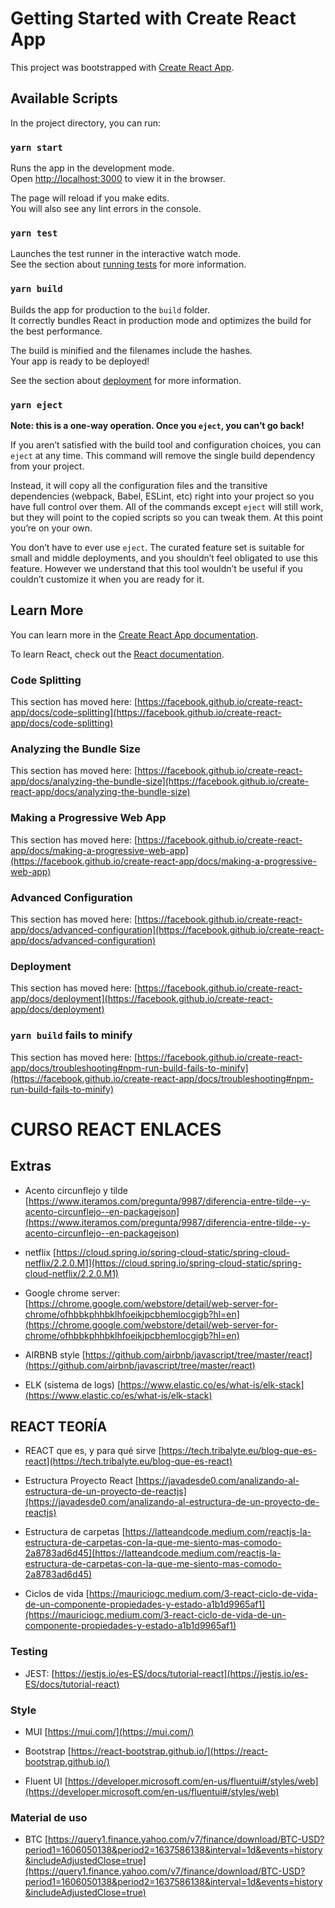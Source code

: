 # Getting Started with Create React App

This project was bootstrapped with [Create React App](https://github.com/facebook/create-react-app).

## Available Scripts

In the project directory, you can run:

### `yarn start`

Runs the app in the development mode.\
Open [http://localhost:3000](http://localhost:3000) to view it in the browser.

The page will reload if you make edits.\
You will also see any lint errors in the console.

### `yarn test`

Launches the test runner in the interactive watch mode.\
See the section about [running tests](https://facebook.github.io/create-react-app/docs/running-tests) for more information.

### `yarn build`

Builds the app for production to the `build` folder.\
It correctly bundles React in production mode and optimizes the build for the best performance.

The build is minified and the filenames include the hashes.\
Your app is ready to be deployed!

See the section about [deployment](https://facebook.github.io/create-react-app/docs/deployment) for more information.

### `yarn eject`

**Note: this is a one-way operation. Once you `eject`, you can’t go back!**

If you aren’t satisfied with the build tool and configuration choices, you can `eject` at any time. This command will remove the single build dependency from your project.

Instead, it will copy all the configuration files and the transitive dependencies (webpack, Babel, ESLint, etc) right into your project so you have full control over them. All of the commands except `eject` will still work, but they will point to the copied scripts so you can tweak them. At this point you’re on your own.

You don’t have to ever use `eject`. The curated feature set is suitable for small and middle deployments, and you shouldn’t feel obligated to use this feature. However we understand that this tool wouldn’t be useful if you couldn’t customize it when you are ready for it.

## Learn More

You can learn more in the [Create React App documentation](https://facebook.github.io/create-react-app/docs/getting-started).

To learn React, check out the [React documentation](https://reactjs.org/).

### Code Splitting

This section has moved here: [https://facebook.github.io/create-react-app/docs/code-splitting](https://facebook.github.io/create-react-app/docs/code-splitting)

### Analyzing the Bundle Size

This section has moved here: [https://facebook.github.io/create-react-app/docs/analyzing-the-bundle-size](https://facebook.github.io/create-react-app/docs/analyzing-the-bundle-size)

### Making a Progressive Web App

This section has moved here: [https://facebook.github.io/create-react-app/docs/making-a-progressive-web-app](https://facebook.github.io/create-react-app/docs/making-a-progressive-web-app)

### Advanced Configuration

This section has moved here: [https://facebook.github.io/create-react-app/docs/advanced-configuration](https://facebook.github.io/create-react-app/docs/advanced-configuration)

### Deployment

This section has moved here: [https://facebook.github.io/create-react-app/docs/deployment](https://facebook.github.io/create-react-app/docs/deployment)

### `yarn build` fails to minify

This section has moved here: [https://facebook.github.io/create-react-app/docs/troubleshooting#npm-run-build-fails-to-minify](https://facebook.github.io/create-react-app/docs/troubleshooting#npm-run-build-fails-to-minify)


# CURSO REACT ENLACES
## Extras
- Acento circunflejo y tilde [https://www.iteramos.com/pregunta/9987/diferencia-entre-tilde--y-acento-circunflejo--en-packagejson](https://www.iteramos.com/pregunta/9987/diferencia-entre-tilde--y-acento-circunflejo--en-packagejson)
- netflix [https://cloud.spring.io/spring-cloud-static/spring-cloud-netflix/2.2.0.M1](https://cloud.spring.io/spring-cloud-static/spring-cloud-netflix/2.2.0.M1)
- Google chrome server: [https://chrome.google.com/webstore/detail/web-server-for-chrome/ofhbbkphhbklhfoeikjpcbhemlocgigb?hl=en](https://chrome.google.com/webstore/detail/web-server-for-chrome/ofhbbkphhbklhfoeikjpcbhemlocgigb?hl=en)

- AIRBNB style [https://github.com/airbnb/javascript/tree/master/react](https://github.com/airbnb/javascript/tree/master/react)
- ELK (sistema de logs) [https://www.elastic.co/es/what-is/elk-stack](https://www.elastic.co/es/what-is/elk-stack)
## REACT TEORÍA
- REACT que es, y para qué sirve [https://tech.tribalyte.eu/blog-que-es-react](https://tech.tribalyte.eu/blog-que-es-react)

- Estructura Proyecto React [https://javadesde0.com/analizando-al-estructura-de-un-proyecto-de-reactjs](https://javadesde0.com/analizando-al-estructura-de-un-proyecto-de-reactjs)

- Estructura de carpetas [https://latteandcode.medium.com/reactjs-la-estructura-de-carpetas-con-la-que-me-siento-mas-comodo-2a8783ad6d45](https://latteandcode.medium.com/reactjs-la-estructura-de-carpetas-con-la-que-me-siento-mas-comodo-2a8783ad6d45)

- Ciclos de vida [https://mauriciogc.medium.com/3-react-ciclo-de-vida-de-un-componente-propiedades-y-estado-a1b1d9965af1](https://mauriciogc.medium.com/3-react-ciclo-de-vida-de-un-componente-propiedades-y-estado-a1b1d9965af1)

### Testing

- JEST: [https://jestjs.io/es-ES/docs/tutorial-react](https://jestjs.io/es-ES/docs/tutorial-react)

### Style

- MUI [https://mui.com/](https://mui.com/)

- Bootstrap [https://react-bootstrap.github.io/](https://react-bootstrap.github.io/)

- Fluent UI [https://developer.microsoft.com/en-us/fluentui#/styles/web](https://developer.microsoft.com/en-us/fluentui#/styles/web)


### Material de uso
- BTC [https://query1.finance.yahoo.com/v7/finance/download/BTC-USD?period1=1606050138&period2=1637586138&interval=1d&events=history&includeAdjustedClose=true](https://query1.finance.yahoo.com/v7/finance/download/BTC-USD?period1=1606050138&period2=1637586138&interval=1d&events=history&includeAdjustedClose=true)

